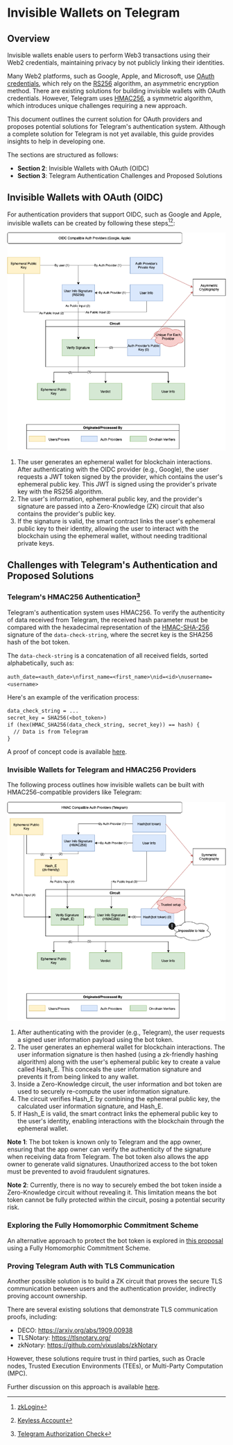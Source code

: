 # Invisible Wallets on Telegram

## Overview

Invisible wallets enable users to perform Web3 transactions using their Web2 credentials, maintaining privacy by not publicly linking
their identities.

Many Web2 platforms, such as Google, Apple, and Microsoft, use [OAuth credentials](https://datatracker.ietf.org/doc/html/rfc6749),
which rely on the [RS256](https://auth0.com/docs/get-started/applications/signing-algorithms) algorithm, an asymmetric encryption
method. There are existing solutions for building invisible wallets with OAuth credentials. However, Telegram
uses [HMAC256](terms/hmac.md), a symmetric algorithm, which introduces unique challenges requiring a new approach.

This document outlines the current solution for OAuth providers and proposes potential solutions for Telegram's authentication system.
Although a complete solution for Telegram is not yet available, this guide provides insights to help in developing one.

The sections are structured as follows:

- **Section 2**: Invisible Wallets with OAuth (OIDC)
- **Section 3**: Telegram Authentication Challenges and Proposed Solutions

## Invisible Wallets with OAuth (OIDC)

For authentication providers that support OIDC, such as Google and Apple, invisible wallets can be created by following these
steps[^1][^2]:

![invisible_wallets_oidc.png](attachments/invisible_wallets_oidc.png)

1. The user generates an ephemeral wallet for blockchain interactions. After authenticating with the OIDC provider (e.g., Google), the
   user requests a JWT token signed by the provider, which contains the user's ephemeral public key. This JWT is signed using the
   provider's private key with the RS256 algorithm.
2. The user's information, ephemeral public key, and the provider's signature are passed into a Zero-Knowledge (ZK) circuit that also
   contains the provider's public key.
3. If the signature is valid, the smart contract links the user's ephemeral public key to their identity, allowing the user to interact
   with the blockchain using the ephemeral wallet, without needing traditional private keys.

## Challenges with Telegram's Authentication and Proposed Solutions

### Telegram's HMAC256 Authentication[^3]

Telegram's authentication system uses HMAC256. To verify the authenticity of data received from Telegram, the received hash parameter
must be compared with the hexadecimal representation of the [HMAC-SHA-256](terms/hmac.md) signature of the `data-check-string`, where
the secret key is the SHA256 hash of the bot token.

The `data-check-string` is a concatenation of all received fields, sorted alphabetically, such as:

`auth_date=<auth_date>\nfirst_name=<first_name>\nid=<id>\nusername=<username>`

Here's an example of the verification process:

```
data_check_string = ...
secret_key = SHA256(<bot_token>)
if (hex(HMAC_SHA256(data_check_string, secret_key)) == hash) {
  // Data is from Telegram
}
```

A proof of concept code is available [here](code/tele-login).

### Invisible Wallets for Telegram and HMAC256 Providers

The following process outlines how invisible wallets can be built with HMAC256-compatible providers like Telegram:

![invisible_wallets_hmac.png](attachments/invisible_wallets_hmac.png)

1. After authenticating with the provider (e.g., Telegram), the user requests a signed user information payload using the bot token.
2. The user generates an ephemeral wallet for blockchain interactions. The user information signature is then hashed (using a
   zk-friendly hashing algorithm) along with the user's ephemeral public key to create a value called Hash_E. This conceals the user
   information signature and prevents it from being linked to any wallet.
3. Inside a Zero-Knowledge circuit, the user information and bot token are used to securely re-compute the user information signature.
4. The circuit verifies Hash_E by combining the ephemeral public key, the calculated user information signature, and Hash_E.
5. If Hash_E is valid, the smart contract links the ephemeral public key to the user's identity, enabling interactions with the
   blockchain through the ephemeral wallet.

**Note 1**: The bot token is known only to Telegram and the app owner, ensuring that the app owner can verify the authenticity of the
signature when receiving data from Telegram. The bot token also allows the app owner to generate valid signatures. Unauthorized access
to the bot token must be prevented to avoid fraudulent signatures.

**Note 2**: Currently, there is no way to securely embed the bot token inside a Zero-Knowledge circuit without revealing it. This
limitation means the bot token cannot be fully protected within the circuit, posing a potential security risk.

### Exploring the Fully Homomorphic Commitment Scheme

An alternative approach to protect the bot token is explored in [this proposal](telegram_gsw.md) using a Fully Homomorphic Commitment
Scheme.

### Proving Telegram Auth with TLS Communication

Another possible solution is to build a ZK circuit that proves the secure TLS communication between users and the authentication
provider, indirectly proving account ownership.

There are several existing solutions that demonstrate TLS communication proofs, including:

- DECO: https://arxiv.org/abs/1909.00938
- TLSNotary: https://tlsnotary.org/
- zkNotary: https://github.com/vixuslabs/zkNotary

However, these solutions require trust in third parties, such as Oracle nodes, Trusted Execution Environments (TEEs), or Multi-Party
Computation (MPC).

Further discussion on this approach is available [here](tls_solutions.md).

[^1]: [zkLogin](https://docs.sui.io/concepts/cryptography/zklogin)
[^2]: [Keyless Account](https://aptos.dev/en/build/guides/aptos-keyless/introduction)
[^3]: [Telegram Authorization Check](https://core.telegram.org/widgets/login#checking-authorization)
